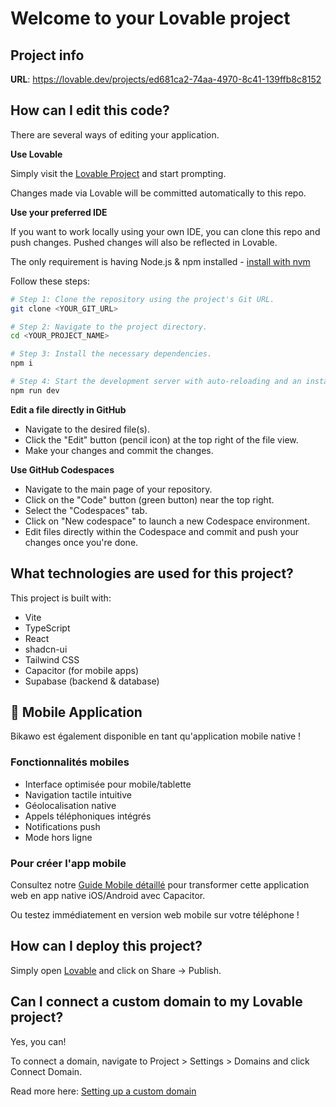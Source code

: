 # Welcome to your Lovable project

## Project info

**URL**: https://lovable.dev/projects/ed681ca2-74aa-4970-8c41-139ffb8c8152

## How can I edit this code?

There are several ways of editing your application.

**Use Lovable**

Simply visit the [Lovable Project](https://lovable.dev/projects/ed681ca2-74aa-4970-8c41-139ffb8c8152) and start prompting.

Changes made via Lovable will be committed automatically to this repo.

**Use your preferred IDE**

If you want to work locally using your own IDE, you can clone this repo and push changes. Pushed changes will also be reflected in Lovable.

The only requirement is having Node.js & npm installed - [install with nvm](https://github.com/nvm-sh/nvm#installing-and-updating)

Follow these steps:

```sh
# Step 1: Clone the repository using the project's Git URL.
git clone <YOUR_GIT_URL>

# Step 2: Navigate to the project directory.
cd <YOUR_PROJECT_NAME>

# Step 3: Install the necessary dependencies.
npm i

# Step 4: Start the development server with auto-reloading and an instant preview.
npm run dev
```

**Edit a file directly in GitHub**

- Navigate to the desired file(s).
- Click the "Edit" button (pencil icon) at the top right of the file view.
- Make your changes and commit the changes.

**Use GitHub Codespaces**

- Navigate to the main page of your repository.
- Click on the "Code" button (green button) near the top right.
- Select the "Codespaces" tab.
- Click on "New codespace" to launch a new Codespace environment.
- Edit files directly within the Codespace and commit and push your changes once you're done.

## What technologies are used for this project?

This project is built with:

- Vite
- TypeScript
- React
- shadcn-ui
- Tailwind CSS
- Capacitor (for mobile apps)
- Supabase (backend & database)

## 📱 Mobile Application

Bikawo est également disponible en tant qu'application mobile native ! 

### Fonctionnalités mobiles
- Interface optimisée pour mobile/tablette
- Navigation tactile intuitive
- Géolocalisation native
- Appels téléphoniques intégrés
- Notifications push
- Mode hors ligne

### Pour créer l'app mobile
Consultez notre [Guide Mobile détaillé](./MOBILE_GUIDE.md) pour transformer cette application web en app native iOS/Android avec Capacitor.

Ou testez immédiatement en version web mobile sur votre téléphone !

## How can I deploy this project?

Simply open [Lovable](https://lovable.dev/projects/ed681ca2-74aa-4970-8c41-139ffb8c8152) and click on Share -> Publish.

## Can I connect a custom domain to my Lovable project?

Yes, you can!

To connect a domain, navigate to Project > Settings > Domains and click Connect Domain.

Read more here: [Setting up a custom domain](https://docs.lovable.dev/tips-tricks/custom-domain#step-by-step-guide)
